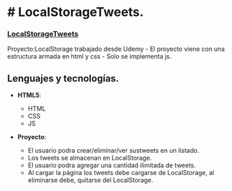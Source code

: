 # # LocalStorageTweets.

### [LocalStorageTweets](https://megagringa.github.io/LocalStorageTweets/index.html)

Proyecto:LocalStorage trabajado desde Udemy - El proyecto viene con una estructura armada en html y css - 
         Solo se implementa js. 


## Lenguajes y tecnologías.

- **HTML5**:
    - HTML
    - CSS
    - JS



- **Proyecto**:
    - El usuario podra crear/eliminar/ver sustweets en un listado.
    - Los tweets se almacenan en LocalStorage.
    - El usuario podra agregar una cantidad ilimitada de tweets.
    - Al cargar la página los tweets debe cargarse de LocalStorage, al eliminarse debe, quitarse del LocalStorage.
